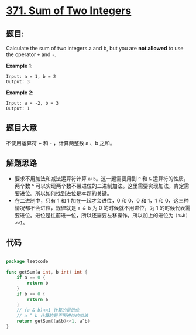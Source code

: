 # [371. Sum of Two Integers](https://leetcode.com/problems/sum-of-two-integers/)


## 题目:

Calculate the sum of two integers a and b, but you are **not allowed** to use the operator `+` and `-`.

**Example 1**:

    Input: a = 1, b = 2
    Output: 3

**Example 2**:

    Input: a = -2, b = 3
    Output: 1


## 题目大意

不使用运算符 + 和 - ​​​​​​​，计算两整数 ​​​​​​​a 、b ​​​​​​​之和。

## 解题思路

- 要求不用加法和减法运算符计算 `a+b`。这一题需要用到 `^` 和 `&` 运算符的性质，两个数 ^ 可以实现两个数不带进位的二进制加法。这里需要实现加法，肯定需要进位。所以如何找到进位是本题的关键。
- 在二进制中，只有 1 和 1 加在一起才会进位，0 和 0，0 和 1，1 和 0，这三种情况都不会进位，规律就是 `a & b` 为 0 的时候就不用进位，为 1 的时候代表需要进位。进位是往前进一位，所以还需要左移操作，所以加上的进位为 `(a&b)<<1`。


## 代码

```go

package leetcode

func getSum(a int, b int) int {
	if a == 0 {
		return b
	}
	if b == 0 {
		return a
	}
	// (a & b)<<1 计算的是进位
	// a ^ b 计算的是不带进位的加法
	return getSum((a&b)<<1, a^b)
}

```